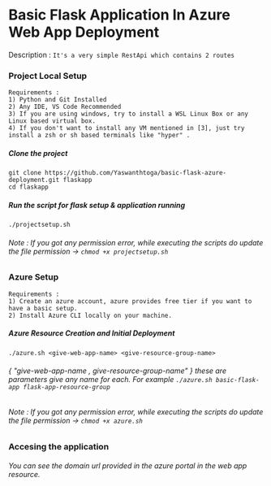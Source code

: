 # Basic Flask Application In Azure Web App Deployment
Description : `It's a very simple RestApi which contains 2 routes`

### Project Local Setup 
```
Requirements :
1) Python and Git Installed
2) Any IDE, VS Code Recommended
3) If you are using windows, try to install a WSL Linux Box or any Linux based virtual box.
4) If you don't want to install any VM mentioned in [3], just try install a zsh or sh based terminals like "hyper" .
```
##### Clone the project <br>
`git clone https://github.com/Yaswanthtoga/basic-flask-azure-deployment.git flaskapp`<br>
`cd flaskapp`

##### Run the script for flask setup & application running
`./projectsetup.sh` <br>
###### Note : If you got any permission error, while executing the scripts do update the file permission -> `chmod +x projectsetup.sh`

### Azure Setup
```
Requirements :
1) Create an azure account, azure provides free tier if you want to have a basic setup.
2) Install Azure CLI locally on your machine.
```
##### Azure Resource Creation and Initial Deployment
`./azure.sh <give-web-app-name> <give-resource-group-name>` <br>
###### { "give-web-app-name , give-resource-group-name" } these are parameters give any name for each. For example `./azure.sh basic-flask-app flask-app-resource-group` 
###### Note : If you got any permission error, while executing the scripts do update the file permission -> `chmod +x azure.sh`

### Accesing the application
###### You can see the domain url provided in the azure portal in the web app resource. <br>

